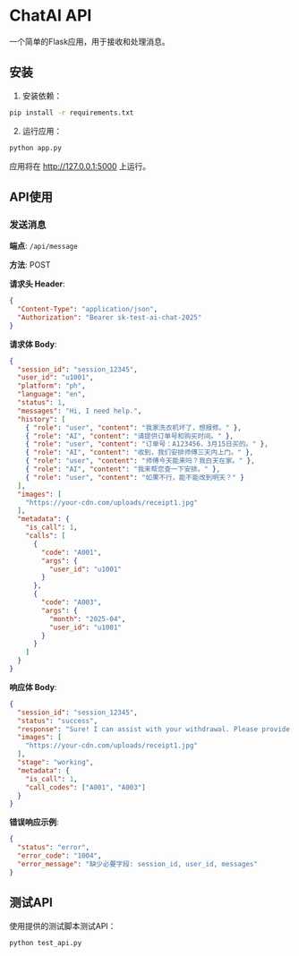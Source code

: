# ChatAI API

一个简单的Flask应用，用于接收和处理消息。

## 安装

1. 安装依赖：

```bash
pip install -r requirements.txt
```

2. 运行应用：

```bash
python app.py
```

应用将在 http://127.0.0.1:5000 上运行。

## API使用

### 发送消息

**端点**: `/api/message`

**方法**: POST

**请求头 Header**:

```json
{
  "Content-Type": "application/json",
  "Authorization": "Bearer sk-test-ai-chat-2025"
}
```

**请求体 Body**:

```json
{
  "session_id": "session_12345",
  "user_id": "u1001",
  "platform": "ph",
  "language": "en",
  "status": 1,
  "messages": "Hi, I need help.",
  "history": [
    { "role": "user", "content": "我家洗衣机坏了，想报修。" },
    { "role": "AI", "content": "请提供订单号和购买时间。" },
    { "role": "user", "content": "订单号：A123456，3月15日买的。" },
    { "role": "AI", "content": "收到，我们安排师傅三天内上门。" },
    { "role": "user", "content": "师傅今天能来吗？我白天在家。" },
    { "role": "AI", "content": "我来帮您查一下安排。" },
    { "role": "user", "content": "如果不行，能不能改到明天？" }
  ],
  "images": [
    "https://your-cdn.com/uploads/receipt1.jpg"
  ],
  "metadata": {
    "is_call": 1,
    "calls": [
      {
        "code": "A001",
        "args": {
          "user_id": "u1001"
        }
      },
      {
        "code": "A003",
        "args": {
          "month": "2025-04",
          "user_id": "u1001"
        }
      }
    ]
  }
}
```

**响应体 Body**:

```json
{
  "session_id": "session_12345",
  "status": "success",
  "response": "Sure! I can assist with your withdrawal. Please provide your transaction ID.",
  "images": [
    "https://your-cdn.com/uploads/receipt1.jpg"
  ],
  "stage": "working",
  "metadata": {
    "is_call": 1,
    "call_codes": ["A001", "A003"]
  }
}
```

**错误响应示例**:

```json
{
  "status": "error",
  "error_code": "1004",
  "error_message": "缺少必要字段: session_id, user_id, messages"
}
```

## 测试API

使用提供的测试脚本测试API：

```bash
python test_api.py
```